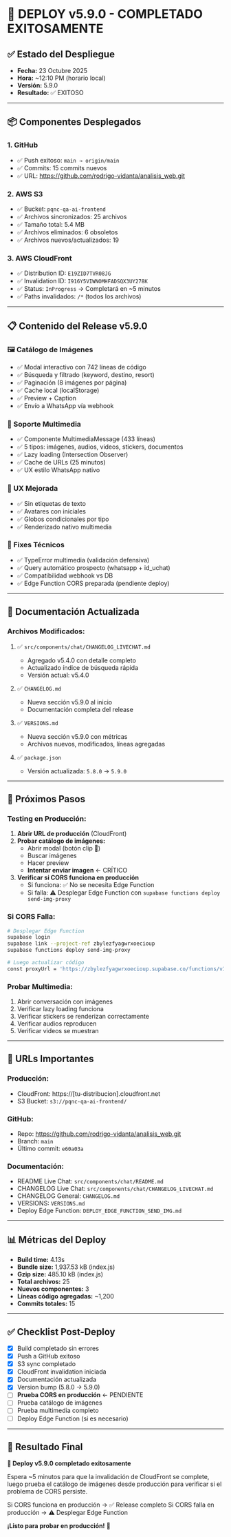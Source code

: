 # 🚀 DEPLOY v5.9.0 - COMPLETADO EXITOSAMENTE

## ✅ **Estado del Despliegue**
- **Fecha:** 23 Octubre 2025
- **Hora:** ~12:10 PM (horario local)
- **Versión:** 5.9.0
- **Resultado:** ✅ EXITOSO

---

## 📦 **Componentes Desplegados**

### **1. GitHub**
- ✅ Push exitoso: `main → origin/main`
- ✅ Commits: 15 commits nuevos
- ✅ URL: https://github.com/rodrigo-vidanta/analisis_web.git

### **2. AWS S3**
- ✅ Bucket: `pqnc-qa-ai-frontend`
- ✅ Archivos sincronizados: 25 archivos
- ✅ Tamaño total: 5.4 MB
- ✅ Archivos eliminados: 6 obsoletos
- ✅ Archivos nuevos/actualizados: 19

### **3. AWS CloudFront**
- ✅ Distribution ID: `E19ZID7TVR08JG`
- ✅ Invalidation ID: `I916Y5VIWNOMHFADSQX3UY278K`
- ✅ Status: `InProgress` → Completará en ~5 minutos
- ✅ Paths invalidados: `/*` (todos los archivos)

---

## 📋 **Contenido del Release v5.9.0**

### **🖼️ Catálogo de Imágenes**
- ✅ Modal interactivo con 742 líneas de código
- ✅ Búsqueda y filtrado (keyword, destino, resort)
- ✅ Paginación (8 imágenes por página)
- ✅ Cache local (localStorage)
- ✅ Preview + Caption
- ✅ Envío a WhatsApp vía webhook

### **📸 Soporte Multimedia**
- ✅ Componente MultimediaMessage (433 líneas)
- ✅ 5 tipos: imágenes, audios, videos, stickers, documentos
- ✅ Lazy loading (Intersection Observer)
- ✅ Cache de URLs (25 minutos)
- ✅ UX estilo WhatsApp nativo

### **🎨 UX Mejorada**
- ✅ Sin etiquetas de texto
- ✅ Avatares con iniciales
- ✅ Globos condicionales por tipo
- ✅ Renderizado nativo multimedia

### **🔧 Fixes Técnicos**
- ✅ TypeError multimedia (validación defensiva)
- ✅ Query automático prospecto (whatsapp + id_uchat)
- ✅ Compatibilidad webhook vs DB
- ✅ Edge Function CORS preparada (pendiente deploy)

---

## 📝 **Documentación Actualizada**

### **Archivos Modificados:**
1. ✅ `src/components/chat/CHANGELOG_LIVECHAT.md`
   - Agregado v5.4.0 con detalle completo
   - Actualizado índice de búsqueda rápida
   - Versión actual: v5.4.0

2. ✅ `CHANGELOG.md`
   - Nueva sección v5.9.0 al inicio
   - Documentación completa del release

3. ✅ `VERSIONS.md`
   - Nueva sección v5.9.0 con métricas
   - Archivos nuevos, modificados, líneas agregadas

4. ✅ `package.json`
   - Versión actualizada: `5.8.0` → `5.9.0`

---

## 🎯 **Próximos Pasos**

### **Testing en Producción:**
1. **Abrir URL de producción** (CloudFront)
2. **Probar catálogo de imágenes:**
   - Abrir modal (botón clip 📎)
   - Buscar imágenes
   - Hacer preview
   - **Intentar enviar imagen** ← CRÍTICO
3. **Verificar si CORS funciona en producción**
   - Si funciona: ✅ No se necesita Edge Function
   - Si falla: ⚠️ Desplegar Edge Function con `supabase functions deploy send-img-proxy`

### **Si CORS Falla:**
```bash
# Desplegar Edge Function
supabase login
supabase link --project-ref zbylezfyagwrxoecioup
supabase functions deploy send-img-proxy

# Luego actualizar código
const proxyUrl = 'https://zbylezfyagwrxoecioup.supabase.co/functions/v1/send-img-proxy';
```

### **Probar Multimedia:**
1. Abrir conversación con imágenes
2. Verificar lazy loading funciona
3. Verificar stickers se renderizan correctamente
4. Verificar audios reproducen
5. Verificar videos se muestran

---

## 🔗 **URLs Importantes**

### **Producción:**
- CloudFront: https://[tu-distribucion].cloudfront.net
- S3 Bucket: `s3://pqnc-qa-ai-frontend/`

### **GitHub:**
- Repo: https://github.com/rodrigo-vidanta/analisis_web.git
- Branch: `main`
- Último commit: `e60a03a`

### **Documentación:**
- README Live Chat: `src/components/chat/README.md`
- CHANGELOG Live Chat: `src/components/chat/CHANGELOG_LIVECHAT.md`
- CHANGELOG General: `CHANGELOG.md`
- VERSIONS: `VERSIONS.md`
- Deploy Edge Function: `DEPLOY_EDGE_FUNCTION_SEND_IMG.md`

---

## 📊 **Métricas del Deploy**

- **Build time:** 4.13s
- **Bundle size:** 1,937.53 kB (index.js)
- **Gzip size:** 485.10 kB (index.js)
- **Total archivos:** 25
- **Nuevos componentes:** 3
- **Líneas código agregadas:** ~1,200
- **Commits totales:** 15

---

## ✅ **Checklist Post-Deploy**

- [x] Build completado sin errores
- [x] Push a GitHub exitoso
- [x] S3 sync completado
- [x] CloudFront invalidation iniciada
- [x] Documentación actualizada
- [x] Version bump (5.8.0 → 5.9.0)
- [ ] **Prueba CORS en producción** ← PENDIENTE
- [ ] Prueba catálogo de imágenes
- [ ] Prueba multimedia completo
- [ ] Deploy Edge Function (si es necesario)

---

## 🎉 **Resultado Final**

**🚀 Deploy v5.9.0 completado exitosamente**

Espera ~5 minutos para que la invalidación de CloudFront se complete, luego prueba el catálogo de imágenes desde producción para verificar si el problema de CORS persiste.

Si CORS funciona en producción → ✅ Release completo
Si CORS falla en producción → ⚠️ Desplegar Edge Function

**¡Listo para probar en producción!** 🎊

